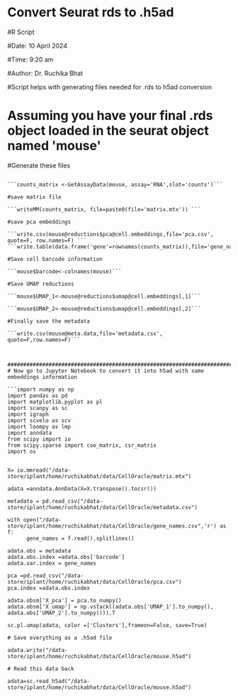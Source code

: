 # Convert Seurat rds to .h5ad

#R Script

#Date: 10 April 2024

#Time: 9:20 am

#Author: Dr. Ruchika Bhat

#Script helps with generating files needed for .rds to h5ad conversion

# Assuming you have your final .rds object loaded in the seurat object named 'mouse'

#Generate these files

```mouse<-readRDS("yourcomplete.rdsfile")

```counts_matrix <-GetAssayData(mouse, assay='RNA',slot='counts')```

#save matrix file

```writeMM(counts_matrix, file=paste0(file='matrix.mtx')) ```

#save pca embeddings

```write.csv(mouse@reductions$pca@cell.embeddings,file='pca.csv', quote=F, row.names=F) ```
```write.table(data.frame('gene'=rownames(counts_matrix)),file='gene_names.csv',quote=F,row.names=F,col.names=F)```

#Save cell barcode information

```mouse$barcode<-colnames(mouse)```

#Save UMAP reductions

```mouse$UMAP_1<-mouse@reductions$umap@cell.embeddings[,1]```

```mouse$UMAP_2<-mouse@reductions$umap@cell.embeddings[,2]```

#Finally save the metadata

```write.csv(mouse@meta.data,file='metadata.csv', quote=F,row.names=F)```



#######################################################################################
# Now go to Jupyter Notebook to convert it into h5ad with same embeddings information

```import numpy as np
import pandas as pd
import matplotlib.pyplot as pl
import scanpy as sc
import igraph
import scvelo as scv
import loompy as lmp
import anndata
from scipy import io
from scipy.sparse import coo_matrix, csr_matrix
import os


X= io.mmread("/data-store/iplant/home/ruchikabhat/data/CellOracle/matrix.mtx")

adata =anndata.AnnData(X=X.transpose().tocsr())

metadata = pd.read_csv("/data-store/iplant/home/ruchikabhat/data/CellOracle/metadata.csv")

with open("/data-store/iplant/home/ruchikabhat/data/CellOracle/gene_names.csv",'r') as f:
      gene_names = f.read().splitlines()

adata.obs = metadata
adata.obs.index =adata.obs['barcode']
adata.var.index = gene_names

pca =pd.read_csv("/data-store/iplant/home/ruchikabhat/data/CellOracle/pca.csv")
pca.index =adata.obs.index

adata.obsm['X_pca'] = pca.to_numpy()
adata.obsm['X_umap'] = np.vstack((adata.obs['UMAP_1'].to_numpy(), adata.obs['UMAP_2'].to_numpy())).T

sc.pl.umap(adata, color =['Clusters'],frameon=False, save=True)

# Save everything as a .h5ad file

adata.write("/data-store/iplant/home/ruchikabhat/data/CellOracle/mouse.h5ad")

# Read this data back

adata=sc.read_h5ad("/data-store/iplant/home/ruchikabhat/data/CellOracle/mouse.h5ad")

